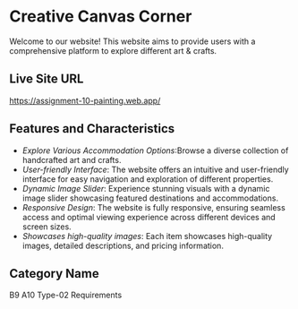 # Creative Canvas Corner

Welcome to our website! This website aims to provide users with a comprehensive platform to explore different art & crafts.

## Live Site URL
https://assignment-10-painting.web.app/

## Features and Characteristics
- *Explore Various Accommodation Options*:Browse a diverse collection of handcrafted art and crafts.
- *User-friendly Interface*: The website offers an intuitive and user-friendly interface for easy navigation and exploration of different properties.
- *Dynamic Image Slider*: Experience stunning visuals with a dynamic image slider showcasing featured destinations and accommodations.
- *Responsive Design*: The website is fully responsive, ensuring seamless access and optimal viewing experience across different devices and screen sizes.
- *Showcases high-quality images*: Each item showcases high-quality images, detailed descriptions, and pricing information.

## Category Name
B9 A10 Type-02 Requirements
